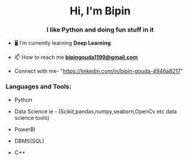 <h1 align="center">Hi, I'm Bipin</h1>
<h3 align="center">I like Python and doing fun stuff in it </h3>

- 🖥️ I’m currently learning **Deep Learning**

- 📫 How to reach me **bipingouda1199@gmail.com**

- Connect with me- "https://linkedin.com/in/bipin-gouda-4946a8217"

<h3 align="left">Languages and Tools:</h3>

- Python 

- Data Science ie - (Scikit,pandas,numpy,seaborn,OpenCv etc data science tools)

- PowerBI

- DBMS(SQL)

- C++

<!---
Bipin-Gouda/Bipin-Gouda is a ✨ special ✨ repository because its `README.md` (this file) appears on your GitHub profile.
You can click the Preview link to take a look at your changes.
--->
